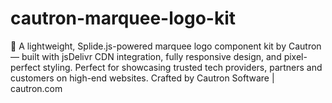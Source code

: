 # cautron-marquee-logo-kit
🚀 A lightweight, Splide.js-powered marquee logo component kit by Cautron — built with jsDelivr CDN integration, fully responsive design, and pixel-perfect styling. Perfect for showcasing trusted tech providers, partners and customers on high-end websites. Crafted by Cautron Software | cautron.com
